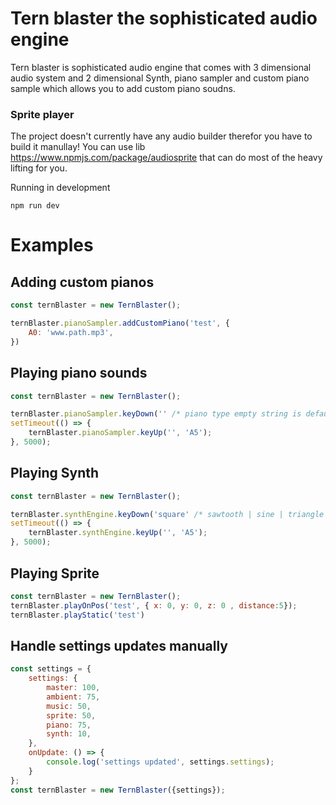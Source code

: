 # Tern blaster the sophisticated audio engine 

Tern blaster is sophisticated audio engine that comes with 3 dimensional audio system and 2 dimensional Synth, piano sampler and custom piano sample which allows you to add custom piano soudns.   

### Sprite player
The project doesn't currently have any audio builder therefor you have to build it manullay! You can use lib https://www.npmjs.com/package/audiosprite that can do most of the heavy lifting for you.

Running in development
```
npm run dev
```

# Examples

## Adding custom pianos

```js
const ternBlaster = new TernBlaster();

ternBlaster.pianoSampler.addCustomPiano('test', {
    A0: 'www.path.mp3',
})
```

## Playing piano sounds
```js
const ternBlaster = new TernBlaster();

ternBlaster.pianoSampler.keyDown('' /* piano type empty string is default*/, 'A5');
setTimeout(() => {
    ternBlaster.pianoSampler.keyUp('', 'A5');
}, 5000);
```


## Playing Synth
```js
const ternBlaster = new TernBlaster();

ternBlaster.synthEngine.keyDown('square' /* sawtooth | sine | triangle */, 'A0')
setTimeout(() => {
    ternBlaster.synthEngine.keyUp('', 'A5');
}, 5000);
```

## Playing Sprite 
```js
const ternBlaster = new TernBlaster();
ternBlaster.playOnPos('test', { x: 0, y: 0, z: 0 , distance:5});
ternBlaster.playStatic('test')
```


## Handle settings updates manually 
```js
const settings = {
    settings: {
        master: 100,
        ambient: 75,
        music: 50,
        sprite: 50,
        piano: 75,
        synth: 10,
    },
    onUpdate: () => {
        console.log('settings updated', settings.settings);
    }
};
const ternBlaster = new TernBlaster({settings});
```
